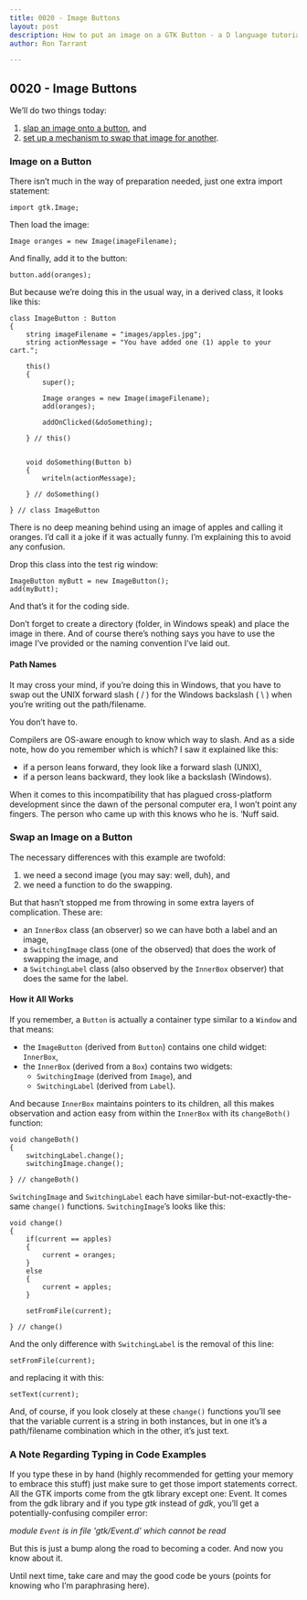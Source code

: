 ```yaml
---
title: 0020 - Image Buttons
layout: post
description: How to put an image on a GTK Button - a D language tutorial.
author: Ron Tarrant

---
```


## 0020 - Image Buttons

We’ll do two things today:

1. [slap an image onto a button](https://github.com/rontarrant/gtkDcoding/blob/master/007_image/image_007_01_image_button.d), and
1. [set up a mechanism to swap that image for another](https://github.com/rontarrant/gtkDcoding/blob/master/007_image/image_007_02_image_swap.d).

### Image on a Button

There isn’t much in the way of preparation needed, just one extra import statement:

	import gtk.Image;

Then load the image:

	Image oranges = new Image(imageFilename);

And finally, add it to the button:

	button.add(oranges);

But because we’re doing this in the usual way, in a derived class, it looks like this:

	class ImageButton : Button
	{
		string imageFilename = "images/apples.jpg";
		string actionMessage = "You have added one (1) apple to your cart.";
			
		this()
		{
			super();
			
			Image oranges = new Image(imageFilename);
			add(oranges);
			
			addOnClicked(&doSomething);
			
		} // this()
		
		
		void doSomething(Button b)
		{
			writeln(actionMessage);
			
		} // doSomething()
		
	} // class ImageButton

There is no deep meaning behind using an image of apples and calling it oranges. I’d call it a joke if it was actually funny. I’m explaining this to avoid any confusion.

Drop this class into the test rig window:

	ImageButton myButt = new ImageButton();
	add(myButt);

And that’s it for the coding side.

Don’t forget to create a directory (folder, in Windows speak) and place the image in there. And of course there’s nothing says you have to use the image I’ve provided or the naming convention I’ve laid out.

#### Path Names

It may cross your mind, if you’re doing this in Windows, that you have to swap out the UNIX forward slash ( / ) for the Windows backslash ( \ ) when you’re writing out the path/filename.

You don’t have to.

Compilers are OS-aware enough to know which way to slash. And as a side note, how do you remember which is which? I saw it explained like this:

- if a person leans forward, they look like a forward slash (UNIX),
- if a person leans backward, they look like a backslash (Windows).

When it comes to this incompatibility that has plagued cross-platform development since the dawn of the personal computer era, I won’t point any fingers. The person who came up with this knows who he is. ‘Nuff said.

### Swap an Image on a Button

The necessary differences with this example are twofold:

1. we need a second image (you may say: well, duh), and
2. we need a function to do the swapping.

But that hasn’t stopped me from throwing in some extra layers of complication. These are:

- an `InnerBox` class (an observer) so we can have both a label and an image,
- a `SwitchingImage` class (one of the observed) that does the work of swapping the image, and
- a `SwitchingLabel` class (also observed by the `InnerBox` observer) that does the same for the label.

#### How it All Works

If you remember, a `Button` is actually a container type similar to a `Window` and that means:

- the `ImageButton` (derived from `Button`) contains one child widget: `InnerBox`,
- the `InnerBox` (derived from a `Box`) contains two widgets:
	-  `SwitchingImage` (derived from `Image`), and
	- `SwitchingLabel` (derived from `Label`).

And because `InnerBox` maintains pointers to its children, all this makes observation and action easy from within the `InnerBox` with its `changeBoth()` function:

	void changeBoth()
	{
		switchingLabel.change();
		switchingImage.change();
		
	} // changeBoth()

`SwitchingImage` and `SwitchingLabel` each have similar-but-not-exactly-the-same `change()` functions. `SwitchingImage`’s looks like this:

	void change()
	{
		if(current == apples)
		{
			current = oranges;
		}
		else
		{
			current = apples;
		}
	
		setFromFile(current);
	
	} // change()

And the only difference with `SwitchingLabel` is the removal of this line:

	setFromFile(current);

and replacing it with this:

	setText(current);

And, of course, if you look closely at these `change()` functions you’ll see that the variable current is a string in both instances, but in one it’s a path/filename combination which in the other, it’s just text.

### A Note Regarding Typing in Code Examples

If you type these in by hand (highly recommended for getting your memory to embrace this stuff) just make sure to get those import statements correct. All the GTK imports come from the gtk library except one: Event. It comes from the gdk library and if you type *gtk* instead of *gdk*, you’ll get a potentially-confusing compiler error:

*module `Event` is in file 'gtk/Event.d' which cannot be read*

But this is just a bump along the road to becoming a coder. And now you know about it.

Until next time, take care and may the good code be yours (points for knowing who I’m paraphrasing here).
